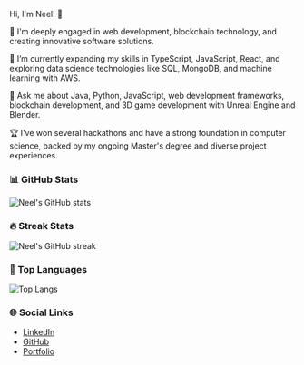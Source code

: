 Hi, I'm Neel! 👋

🔭 I'm deeply engaged in web development, blockchain technology, and creating innovative software solutions.

🌱 I’m currently expanding my skills in TypeScript, JavaScript, React, and exploring data science technologies like SQL, MongoDB, and machine learning with AWS.

💬 Ask me about Java, Python, JavaScript, web development frameworks, blockchain development, and 3D game development with Unreal Engine and Blender.

🏆 I've won several hackathons and have a strong foundation in computer science, backed by my ongoing Master's degree and diverse project experiences.

### 📊 GitHub Stats
![Neel's GitHub stats](https://github-readme-stats.vercel.app/api?username=Neel-Dandiwala&show_icons=true&theme=blue-green) 

### 🔥 Streak Stats
![Neel's GitHub streak](https://github-readme-streak-stats.herokuapp.com/?user=Neel-Dandiwala&theme=blue-green)

### 🚀 Top Languages
![Top Langs](https://github-readme-stats.vercel.app/api/top-langs/?username=Neel-Dandiwala&layout=compact&theme=blue-green)

### 🌐 Social Links
- [LinkedIn](https://www.linkedin.com/in/neel-dandiwala/)
- [GitHub](https://github.com/Neel-Dandiwala)
- [Portfolio](https://www.neeldandiwala.com)
